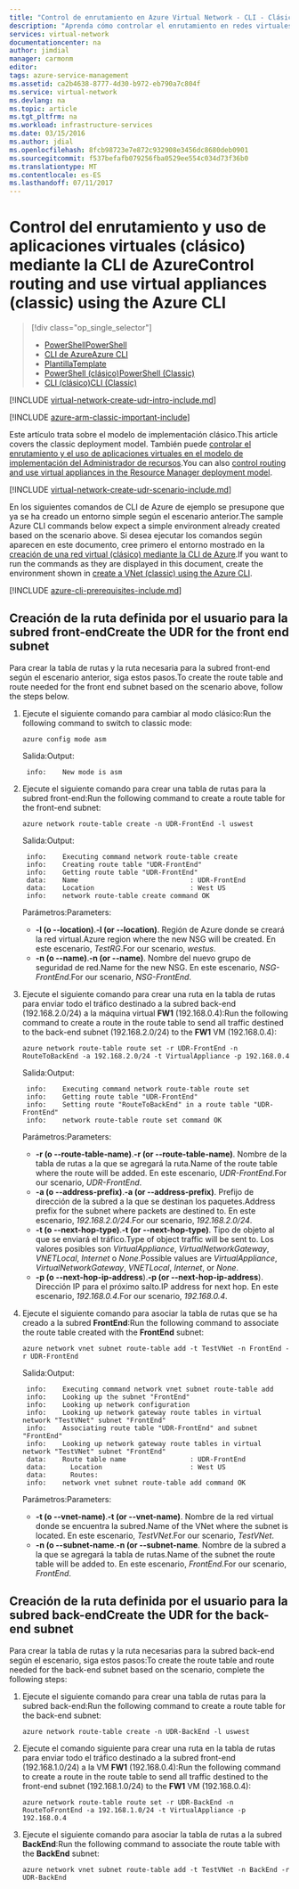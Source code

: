 ```yaml
---
title: "Control de enrutamiento en Azure Virtual Network - CLI - Clásico | Microsoft Docs"
description: "Aprenda cómo controlar el enrutamiento en redes virtuales mediante la CLI de Azure en el modelo de implementación clásico"
services: virtual-network
documentationcenter: na
author: jimdial
manager: carmonm
editor: 
tags: azure-service-management
ms.assetid: ca2b4638-8777-4d30-b972-eb790a7c804f
ms.service: virtual-network
ms.devlang: na
ms.topic: article
ms.tgt_pltfrm: na
ms.workload: infrastructure-services
ms.date: 03/15/2016
ms.author: jdial
ms.openlocfilehash: 8fcb98723e7e872c932908e3456dc8680deb0901
ms.sourcegitcommit: f537befafb079256fba0529ee554c034d73f36b0
ms.translationtype: MT
ms.contentlocale: es-ES
ms.lasthandoff: 07/11/2017
---
```

# <a name="control-routing-and-use-virtual-appliances-classic-using-the-azure-cli"></a><span data-ttu-id="471af-103">Control del enrutamiento y uso de aplicaciones virtuales (clásico) mediante la CLI de Azure</span><span class="sxs-lookup"><span data-stu-id="471af-103">Control routing and use virtual appliances (classic) using the Azure CLI</span></span>

> [!div class="op_single_selector"]
> * [<span data-ttu-id="471af-104">PowerShell</span><span class="sxs-lookup"><span data-stu-id="471af-104">PowerShell</span></span>](virtual-network-create-udr-arm-ps.md)
> * [<span data-ttu-id="471af-105">CLI de Azure</span><span class="sxs-lookup"><span data-stu-id="471af-105">Azure CLI</span></span>](virtual-network-create-udr-arm-cli.md)
> * [<span data-ttu-id="471af-106">Plantilla</span><span class="sxs-lookup"><span data-stu-id="471af-106">Template</span></span>](virtual-network-create-udr-arm-template.md)
> * [<span data-ttu-id="471af-107">PowerShell (clásico)</span><span class="sxs-lookup"><span data-stu-id="471af-107">PowerShell (Classic)</span></span>](virtual-network-create-udr-classic-ps.md)
> * [<span data-ttu-id="471af-108">CLI (clásico)</span><span class="sxs-lookup"><span data-stu-id="471af-108">CLI (Classic)</span></span>](virtual-network-create-udr-classic-cli.md)

[!INCLUDE [virtual-network-create-udr-intro-include.md](../../includes/virtual-network-create-udr-intro-include.md)]

[!INCLUDE [azure-arm-classic-important-include](../../includes/azure-arm-classic-important-include.md)]

<span data-ttu-id="471af-109">Este artículo trata sobre el modelo de implementación clásico.</span><span class="sxs-lookup"><span data-stu-id="471af-109">This article covers the classic deployment model.</span></span> <span data-ttu-id="471af-110">También puede [controlar el enrutamiento y el uso de aplicaciones virtuales en el modelo de implementación del Administrador de recursos](virtual-network-create-udr-arm-cli.md).</span><span class="sxs-lookup"><span data-stu-id="471af-110">You can also [control routing and use virtual appliances in the Resource Manager deployment model](virtual-network-create-udr-arm-cli.md).</span></span>

[!INCLUDE [virtual-network-create-udr-scenario-include.md](../../includes/virtual-network-create-udr-scenario-include.md)]

<span data-ttu-id="471af-111">En los siguientes comandos de CLI de Azure de ejemplo se presupone que ya se ha creado un entorno simple según el escenario anterior.</span><span class="sxs-lookup"><span data-stu-id="471af-111">The sample Azure CLI commands below expect a simple environment already created based on the scenario above.</span></span> <span data-ttu-id="471af-112">Si desea ejecutar los comandos según aparecen en este documento, cree primero el entorno mostrado en la [creación de una red virtual (clásico) mediante la CLI de Azure](virtual-networks-create-vnet-classic-cli.md).</span><span class="sxs-lookup"><span data-stu-id="471af-112">If you want to run the commands as they are displayed in this document, create the environment shown in [create a VNet (classic) using the Azure CLI](virtual-networks-create-vnet-classic-cli.md).</span></span>

[!INCLUDE [azure-cli-prerequisites-include.md](../../includes/azure-cli-prerequisites-include.md)]

## <a name="create-the-udr-for-the-front-end-subnet"></a><span data-ttu-id="471af-113">Creación de la ruta definida por el usuario para la subred front-end</span><span class="sxs-lookup"><span data-stu-id="471af-113">Create the UDR for the front end subnet</span></span>
<span data-ttu-id="471af-114">Para crear la tabla de rutas y la ruta necesaria para la subred front-end según el escenario anterior, siga estos pasos.</span><span class="sxs-lookup"><span data-stu-id="471af-114">To create the route table and route needed for the front end subnet based on the scenario above, follow the steps below.</span></span>

1. <span data-ttu-id="471af-115">Ejecute el siguiente comando para cambiar al modo clásico:</span><span class="sxs-lookup"><span data-stu-id="471af-115">Run the following command to switch to classic mode:</span></span>

    ```azurecli
    azure config mode asm
    ```

    <span data-ttu-id="471af-116">Salida:</span><span class="sxs-lookup"><span data-stu-id="471af-116">Output:</span></span>

        info:    New mode is asm

2. <span data-ttu-id="471af-117">Ejecute el siguiente comando para crear una tabla de rutas para la subred front-end:</span><span class="sxs-lookup"><span data-stu-id="471af-117">Run the following command to create a route table for the front-end subnet:</span></span>

    ```azurecli
    azure network route-table create -n UDR-FrontEnd -l uswest
    ```
   
    <span data-ttu-id="471af-118">Salida:</span><span class="sxs-lookup"><span data-stu-id="471af-118">Output:</span></span>
   
        info:    Executing command network route-table create
        info:    Creating route table "UDR-FrontEnd"
        info:    Getting route table "UDR-FrontEnd"
        data:    Name                            : UDR-FrontEnd
        data:    Location                        : West US
        info:    network route-table create command OK
   
    <span data-ttu-id="471af-119">Parámetros:</span><span class="sxs-lookup"><span data-stu-id="471af-119">Parameters:</span></span>
   
   * <span data-ttu-id="471af-120">**-l (o --location)**.</span><span class="sxs-lookup"><span data-stu-id="471af-120">**-l (or --location)**.</span></span> <span data-ttu-id="471af-121">Región de Azure donde se creará la red virtual.</span><span class="sxs-lookup"><span data-stu-id="471af-121">Azure region where the new NSG will be created.</span></span> <span data-ttu-id="471af-122">En este escenario, *TestRG*.</span><span class="sxs-lookup"><span data-stu-id="471af-122">For our scenario, *westus*.</span></span>
   * <span data-ttu-id="471af-123">**-n (o --name)**.</span><span class="sxs-lookup"><span data-stu-id="471af-123">**-n (or --name)**.</span></span> <span data-ttu-id="471af-124">Nombre del nuevo grupo de seguridad de red.</span><span class="sxs-lookup"><span data-stu-id="471af-124">Name for the new NSG.</span></span> <span data-ttu-id="471af-125">En este escenario, *NSG-FrontEnd*.</span><span class="sxs-lookup"><span data-stu-id="471af-125">For our scenario, *NSG-FrontEnd*.</span></span>
3. <span data-ttu-id="471af-126">Ejecute el siguiente comando para crear una ruta en la tabla de rutas para enviar todo el tráfico destinado a la subred back-end (192.168.2.0/24) a la máquina virtual **FW1** (192.168.0.4):</span><span class="sxs-lookup"><span data-stu-id="471af-126">Run the following command to create a route in the route table to send all traffic destined to the back-end subnet (192.168.2.0/24) to the **FW1** VM (192.168.0.4):</span></span>

    ```azurecli
    azure network route-table route set -r UDR-FrontEnd -n RouteToBackEnd -a 192.168.2.0/24 -t VirtualAppliance -p 192.168.0.4
    ```

    <span data-ttu-id="471af-127">Salida:</span><span class="sxs-lookup"><span data-stu-id="471af-127">Output:</span></span>
   
        info:    Executing command network route-table route set
        info:    Getting route table "UDR-FrontEnd"
        info:    Setting route "RouteToBackEnd" in a route table "UDR-FrontEnd"
        info:    network route-table route set command OK
   
    <span data-ttu-id="471af-128">Parámetros:</span><span class="sxs-lookup"><span data-stu-id="471af-128">Parameters:</span></span>
   
   * <span data-ttu-id="471af-129">**-r (o --route-table-name)**.</span><span class="sxs-lookup"><span data-stu-id="471af-129">**-r (or --route-table-name)**.</span></span> <span data-ttu-id="471af-130">Nombre de la tabla de rutas a la que se agregará la ruta.</span><span class="sxs-lookup"><span data-stu-id="471af-130">Name of the route table where the route will be added.</span></span> <span data-ttu-id="471af-131">En este escenario, *UDR-FrontEnd*.</span><span class="sxs-lookup"><span data-stu-id="471af-131">For our scenario, *UDR-FrontEnd*.</span></span>
   * <span data-ttu-id="471af-132">**-a (o --address-prefix)**.</span><span class="sxs-lookup"><span data-stu-id="471af-132">**-a (or --address-prefix)**.</span></span> <span data-ttu-id="471af-133">Prefijo de dirección de la subred a la que se destinan los paquetes.</span><span class="sxs-lookup"><span data-stu-id="471af-133">Address prefix for the subnet where packets are destined to.</span></span> <span data-ttu-id="471af-134">En este escenario, *192.168.2.0/24*.</span><span class="sxs-lookup"><span data-stu-id="471af-134">For our scenario, *192.168.2.0/24*.</span></span>
   * <span data-ttu-id="471af-135">**-t (o --next-hop-type)**.</span><span class="sxs-lookup"><span data-stu-id="471af-135">**-t (or --next-hop-type)**.</span></span> <span data-ttu-id="471af-136">Tipo de objeto al que se enviará el tráfico.</span><span class="sxs-lookup"><span data-stu-id="471af-136">Type of object traffic will be sent to.</span></span> <span data-ttu-id="471af-137">Los valores posibles son *VirtualAppliance*, *VirtualNetworkGateway*, *VNETLocal*, *Internet* o *None*.</span><span class="sxs-lookup"><span data-stu-id="471af-137">Possible values are *VirtualAppliance*, *VirtualNetworkGateway*, *VNETLocal*, *Internet*, or *None*.</span></span>
   * <span data-ttu-id="471af-138">**-p (o --next-hop-ip-address**).</span><span class="sxs-lookup"><span data-stu-id="471af-138">**-p (or --next-hop-ip-address**).</span></span> <span data-ttu-id="471af-139">Dirección IP para el próximo salto.</span><span class="sxs-lookup"><span data-stu-id="471af-139">IP address for next hop.</span></span> <span data-ttu-id="471af-140">En este escenario, *192.168.0.4*.</span><span class="sxs-lookup"><span data-stu-id="471af-140">For our scenario, *192.168.0.4*.</span></span>
4. <span data-ttu-id="471af-141">Ejecute el siguiente comando para asociar la tabla de rutas que se ha creado a la subred **FrontEnd**:</span><span class="sxs-lookup"><span data-stu-id="471af-141">Run the following command to associate the route table created with the **FrontEnd** subnet:</span></span>

    ```azurecli
    azure network vnet subnet route-table add -t TestVNet -n FrontEnd -r UDR-FrontEnd
    ```
   
    <span data-ttu-id="471af-142">Salida:</span><span class="sxs-lookup"><span data-stu-id="471af-142">Output:</span></span>
   
        info:    Executing command network vnet subnet route-table add
        info:    Looking up the subnet "FrontEnd"
        info:    Looking up network configuration
        info:    Looking up network gateway route tables in virtual network "TestVNet" subnet "FrontEnd"
        info:    Associating route table "UDR-FrontEnd" and subnet "FrontEnd"
        info:    Looking up network gateway route tables in virtual network "TestVNet" subnet "FrontEnd"
        data:    Route table name                : UDR-FrontEnd
        data:      Location                      : West US
        data:      Routes:
        info:    network vnet subnet route-table add command OK    
   
    <span data-ttu-id="471af-143">Parámetros:</span><span class="sxs-lookup"><span data-stu-id="471af-143">Parameters:</span></span>
   
   * <span data-ttu-id="471af-144">**-t (o --vnet-name)**.</span><span class="sxs-lookup"><span data-stu-id="471af-144">**-t (or --vnet-name)**.</span></span> <span data-ttu-id="471af-145">Nombre de la red virtual donde se encuentra la subred.</span><span class="sxs-lookup"><span data-stu-id="471af-145">Name of the VNet where the subnet is located.</span></span> <span data-ttu-id="471af-146">En este escenario, *TestVNet*.</span><span class="sxs-lookup"><span data-stu-id="471af-146">For our scenario, *TestVNet*.</span></span>
   * <span data-ttu-id="471af-147">**-n (o --subnet-name**.</span><span class="sxs-lookup"><span data-stu-id="471af-147">**-n (or --subnet-name**.</span></span> <span data-ttu-id="471af-148">Nombre de la subred a la que se agregará la tabla de rutas.</span><span class="sxs-lookup"><span data-stu-id="471af-148">Name of the subnet the route table will be added to.</span></span> <span data-ttu-id="471af-149">En este escenario, *FrontEnd*.</span><span class="sxs-lookup"><span data-stu-id="471af-149">For our scenario, *FrontEnd*.</span></span>

## <a name="create-the-udr-for-the-back-end-subnet"></a><span data-ttu-id="471af-150">Creación de la ruta definida por el usuario para la subred back-end</span><span class="sxs-lookup"><span data-stu-id="471af-150">Create the UDR for the back-end subnet</span></span>
<span data-ttu-id="471af-151">Para crear la tabla de rutas y la ruta necesarias para la subred back-end según el escenario, siga estos pasos:</span><span class="sxs-lookup"><span data-stu-id="471af-151">To create the route table and route needed for the back-end subnet based on the scenario, complete the following steps:</span></span>

1. <span data-ttu-id="471af-152">Ejecute el siguiente comando para crear una tabla de rutas para la subred back-end:</span><span class="sxs-lookup"><span data-stu-id="471af-152">Run the following command to create a route table for the back-end subnet:</span></span>

    ```azurecli
    azure network route-table create -n UDR-BackEnd -l uswest
    ```

2. <span data-ttu-id="471af-153">Ejecute el comando siguiente para crear una ruta en la tabla de rutas para enviar todo el tráfico destinado a la subred front-end (192.168.1.0/24) a la VM **FW1** (192.168.0.4):</span><span class="sxs-lookup"><span data-stu-id="471af-153">Run the following command to create a route in the route table to send all traffic destined to the front-end subnet (192.168.1.0/24) to the **FW1** VM (192.168.0.4):</span></span>

    ```azurecli
    azure network route-table route set -r UDR-BackEnd -n RouteToFrontEnd -a 192.168.1.0/24 -t VirtualAppliance -p 192.168.0.4
    ```

3. <span data-ttu-id="471af-154">Ejecute el siguiente comando para asociar la tabla de rutas a la subred **BackEnd**:</span><span class="sxs-lookup"><span data-stu-id="471af-154">Run the following command to associate the route table with the **BackEnd** subnet:</span></span>

    ```azurecli
    azure network vnet subnet route-table add -t TestVNet -n BackEnd -r UDR-BackEnd
    ```

